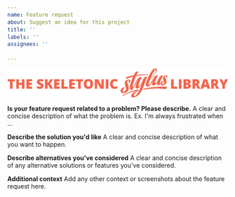 ```yaml
---
name: Feature request
about: Suggest an idea for this project
title: ''
labels: ''
assignees: ''

---
```


![Banner representing the Skeletonic Stylus Library](../../images/skeletonic-stylus-readme.svg)

**Is your feature request related to a problem? Please describe.**
A clear and concise description of what the problem is. Ex. I'm always frustrated when ...

**Describe the solution you'd like**
A clear and concise description of what you want to happen.

**Describe alternatives you've considered**
A clear and concise description of any alternative solutions or features you've considered.

**Additional context**
Add any other context or screenshots about the feature request here.
